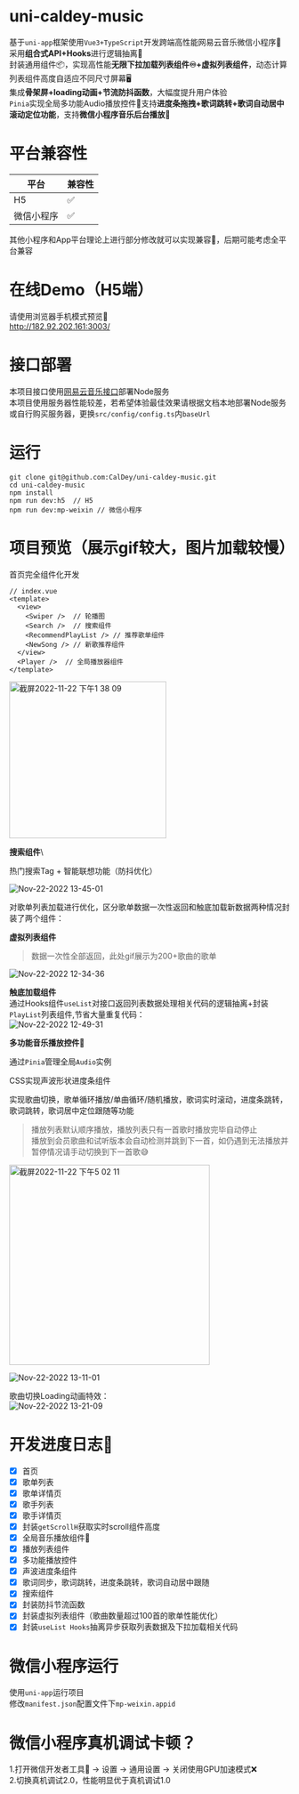 # uni-caldey-music
基于`uni-app`框架使用`Vue3+TypeScript`开发跨端高性能网易云音乐微信小程序🎵\
采用**组合式API+Hooks**进行逻辑抽离🎵\
封装通用组件📦，实现高性能**无限下拉加载列表组件♾️+虚拟列表组件**，动态计算列表组件高度自适应不同尺寸屏幕🖥\
集成**骨架屏+loading动画+节流防抖函数**，大幅度提升用户体验\
`Pinia`实现全局多功能Audio播放控件🎵支持**进度条拖拽+歌词跳转+歌词自动居中滚动定位功能**，支持**微信小程序音乐后台播放**🎵

# 平台兼容性
|平台|兼容性|
|--|--|
| H5 | ✅ |
| 微信小程序 | ✅ |

其他小程序和App平台理论上进行部分修改就可以实现兼容🤔，后期可能考虑全平台兼容

# 在线Demo（H5端）
请使用浏览器手机模式预览👀\
http://182.92.202.161:3003/

# 接口部署
本项目接口使用[网易云音乐接口](https://binaryify.github.io/NeteaseCloudMusicApi/#/)部署Node服务\
本项目使用服务器性能较差，若希望体验最佳效果请根据文档本地部署Node服务或自行购买服务器，更换`src/config/config.ts`内`baseUrl`

# 运行
```
git clone git@github.com:CalDey/uni-caldey-music.git
cd uni-caldey-music
npm install
npm run dev:h5  // H5
npm run dev:mp-weixin // 微信小程序
```

# 项目预览（展示gif较大，图片加载较慢）

首页完全组件化开发
```
// index.vue
<template>
  <view>
    <Swiper />  // 轮播图
    <Search />  // 搜索组件
    <RecommendPlayList /> // 推荐歌单组件
    <NewSong /> // 新歌推荐组件
  </view>
  <Player />  // 全局播放器组件
</template>
```

<img width="282" alt="截屏2022-11-22 下午1 38 09" src="https://user-images.githubusercontent.com/56568751/203233931-57a1dac2-24f3-4ab0-b813-142c5c104391.png">

**搜索组件**\

热门搜索Tag + 智能联想功能（防抖优化）

![Nov-22-2022 13-45-01](https://user-images.githubusercontent.com/56568751/203234651-832a97e2-7be7-4eaf-a61c-a97f5009c7bb.gif)

对歌单列表加载进行优化，区分歌单数据一次性返回和触底加载新数据两种情况封装了两个组件：

**虚拟列表组件**
> 数据一次性全部返回，此处gif展示为200+歌曲的歌单

![Nov-22-2022 12-34-36](https://user-images.githubusercontent.com/56568751/203223624-5b70d851-1a53-4223-b805-46b2a03034ca.gif)

**触底加载组件**\
通过Hooks组件`useList`对接口返回列表数据处理相关代码的逻辑抽离+封装`PlayList`列表组件,节省大量重复代码：\
![Nov-22-2022 12-49-31](https://user-images.githubusercontent.com/56568751/203225138-45281b8d-2a98-4c94-95c0-9979735262ba.gif)

**多功能音乐播放控件🎵**

通过`Pinia`管理全局`Audio`实例

CSS实现声波形状进度条组件

实现歌曲切换，歌单循环播放/单曲循环/随机播放，歌词实时滚动，进度条跳转，歌词跳转，歌词居中定位跟随等功能

> 播放列表默认顺序播放，播放列表只有一首歌时播放完毕自动停止\
播放到会员歌曲和试听版本会自动检测并跳到下一首，如仍遇到无法播放并暂停情况请手动切换到下一首歌😅

<img width="360" alt="截屏2022-11-22 下午5 02 11" src="https://user-images.githubusercontent.com/56568751/203273337-98d4080c-963b-4484-852b-daf0fe102b85.png">

![Nov-22-2022 13-11-01](https://user-images.githubusercontent.com/56568751/203228011-e61dd40f-f2a0-4dea-9cc9-f195a93b4d75.gif)

歌曲切换Loading动画特效：\
![Nov-22-2022 13-21-09](https://user-images.githubusercontent.com/56568751/203228498-c26f6e77-a67b-4733-a624-09531abfe40e.gif)

# 开发进度日志📒
- [x] 首页
- [x] 歌单列表
- [x] 歌单详情页
- [x] 歌手列表
- [x] 歌手详情页
- [x] 封装`getScrollH`获取实时scroll组件高度
- [x] 全局音乐播放组件🎵
- [x] 播放列表组件
- [x] 多功能播放控件
- [x] 声波进度条组件
- [x] 歌词同步，歌词跳转，进度条跳转，歌词自动居中跟随
- [x] 搜索组件
- [x] 封装防抖节流函数
- [x] 封装虚拟列表组件（歌曲数量超过100首的歌单性能优化）
- [x] 封装`useList Hooks`抽离异步获取列表数据及下拉加载相关代码

# 微信小程序运行
使用`uni-app`运行项目\
修改`manifest.json`配置文件下`mp-weixin.appid`

# 微信小程序真机调试卡顿？
1.打开微信开发者工具🔧 -> 设置 -> 通用设置 -> 关闭使用GPU加速模式❌\
2.切换真机调试2.0，性能明显优于真机调试1.0
